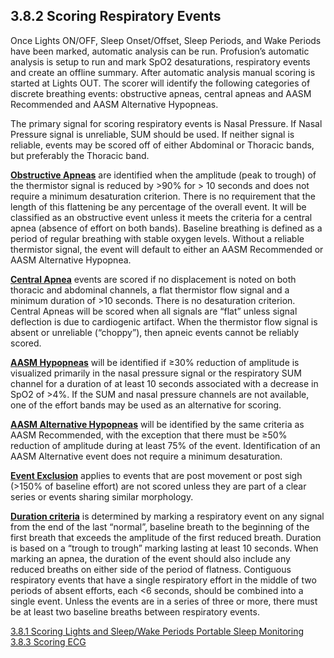 ## 3.8.2 Scoring Respiratory Events

Once Lights ON/OFF, Sleep Onset/Offset, Sleep Periods, and Wake Periods have been marked, automatic analysis can be run.  Profusion’s automatic analysis is setup to run and mark SpO2 desaturations, respiratory events and create an offline summary.  After automatic analysis manual scoring is started at Lights OUT.  The scorer will identify the following categories of discrete breathing events: obstructive apneas, central apneas and AASM Recommended and AASM Alternative Hypopneas.

The primary signal for scoring respiratory events is Nasal Pressure. If Nasal Pressure signal is unreliable, SUM should be used. If neither signal is reliable, events may be scored off of either Abdominal or Thoracic bands, but preferably the Thoracic band.

**<u>Obstructive Apneas</u>** are identified when the amplitude (peak to trough) of the thermistor signal is reduced by >90% for > 10 seconds and does not require a minimum desaturation criterion.  There is no requirement that the length of this flattening be any percentage of the overall event.  It will be classified as an obstructive event unless it meets the criteria for a central apnea (absence of effort on both bands).  Baseline breathing is defined as a period of regular breathing with stable oxygen levels. Without a reliable thermistor signal, the event will default to either an AASM Recommended or AASM Alternative Hypopnea.

**<u>Central Apnea</u>** events are scored if no displacement is noted on both thoracic and abdominal channels, a flat thermistor flow signal and a minimum duration of >10 seconds. There is no desaturation criterion.  Central Apneas will be scored when all signals are “flat” unless signal deflection is due to cardiogenic artifact. When the thermistor flow signal is absent or unreliable (“choppy”), then apneic events cannot be reliably scored.

**<u>AASM Hypopneas</u>** will be identified if ≥30% reduction of amplitude is visualized primarily in the nasal pressure signal or the respiratory SUM channel for a duration of at least 10 seconds associated with a decrease in SpO2 of >4%.  If the SUM and nasal pressure channels are not available, one of the effort bands may be used as an alternative for scoring.

**<u>AASM Alternative Hypopneas</u>** will be identified by the same criteria as AASM Recommended, with the exception that there must be ≥50% reduction of amplitude during at least 75% of the event. Identification of an AASM Alternative event does not require a minimum desaturation.

**<u>Event Exclusion</u>** applies to events that are post movement or post sigh (>150% of baseline effort) are not scored unless they are part of a clear series or events sharing similar morphology.

**<u>Duration criteria</u>** is determined by marking a respiratory event on any signal from the end of the last “normal”, baseline breath to the beginning of the first breath that exceeds the amplitude of the first reduced breath. Duration is based on a “trough to trough” marking lasting at least 10 seconds. When marking an apnea, the duration of the event should also include any reduced breaths on either side of the period of flatness.  Contiguous respiratory events that have a single respiratory effort in the middle of two periods of absent efforts, each <6 seconds, should be combined into a single event. Unless the events are in a series of three or more, there must be at least two baseline breaths between respiratory events.


<div class="center">
<div class="btn-group">
  <a href=":pages_path:/manuals/portable-sleep-monitoring/3-08-01-scoring-lights-sleep-wake.md" class="btn btn-default">
    <span class="glyphicon glyphicon-chevron-left"></span>
    3.8.1 Scoring Lights and Sleep/Wake Periods
  </a>

  <a href=":pages_path:/manuals/portable-sleep-monitoring" class="btn btn-default">
    <span class="glyphicon glyphicon-chevron-up"></span>
    Portable Sleep Monitoring
  </a>

  <a href=":pages_path:/manuals/portable-sleep-monitoring/3-08-03-scoring-ecg.md" class="btn btn-success">
    3.8.3 Scoring ECG
    <span class="glyphicon glyphicon-chevron-right"></span>
  </a>
</div>
</div>
